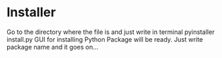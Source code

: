 # Installer
Go to the directory where the file is and just write in terminal
pyinstaller install.py
GUI for installing Python Package will be ready.
Just write package name and it goes on...
